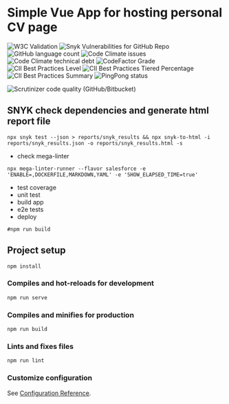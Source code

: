# Simple Vue App for hosting personal CV page

![W3C Validation](https://badges.hiptest.com:/w3c-validation/html?style=for-the-badge&targetUrl=https%3A%2F%2Fbutov.online)
![Snyk Vulnerabilities for GitHub Repo](https://badges.hiptest.com:/snyk/vulnerabilities/github/andrewb76/cv?style=for-the-badge)
![GitHub language count](https://img.shields.io/github/languages/count/andrewb76/cv?style=for-the-badge)
![Code Climate issues](https://img.shields.io/codeclimate/issues/andrewb76/cv?style=for-the-badge)
![Code Climate technical debt](https://img.shields.io/codeclimate/tech-debt/andrewb76/cv?style=for-the-badge)
![CodeFactor Grade](https://img.shields.io/codefactor/grade/github/andrewb76/cv/master?style=for-the-badge)
![CII Best Practices Level](https://img.shields.io/cii/level/6672?style=for-the-badge)
![CII Best Practices Tiered Percentage](https://img.shields.io/cii/percentage/6672?style=for-the-badge)
![CII Best Practices Summary](https://img.shields.io/cii/summary/6672)
![PingPong status](https://badges.hiptest.com:/pingpong/status/sp_d84e88bad9b74d83878e0b498ef2fa4b?style=for-the-badge)




![Scrutinizer code quality (GitHub/Bitbucket)](https://img.shields.io/scrutinizer/quality/g/andrewb76/cv/master?style=for-the-badge)


## SNYK check dependencies and generate html report file

```
npx snyk test --json > reports/snyk_results && npx snyk-to-html -i reports/snyk_results.json -o reports/snyk_results.html -s
```
- check mega-linter
```
npx mega-linter-runner --flavor salesforce -e 'ENABLE=,DOCKERFILE,MARKDOWN,YAML' -e 'SHOW_ELAPSED_TIME=true'
```
- test coverage
- unit test
- build app
- e2e tests
- deploy

```
#npm run build
```

## Project setup
```
npm install
```

### Compiles and hot-reloads for development
```
npm run serve
```

### Compiles and minifies for production
```
npm run build
```

### Lints and fixes files
```
npm run lint
```

### Customize configuration
See [Configuration Reference](https://cli.vuejs.org/config/).
